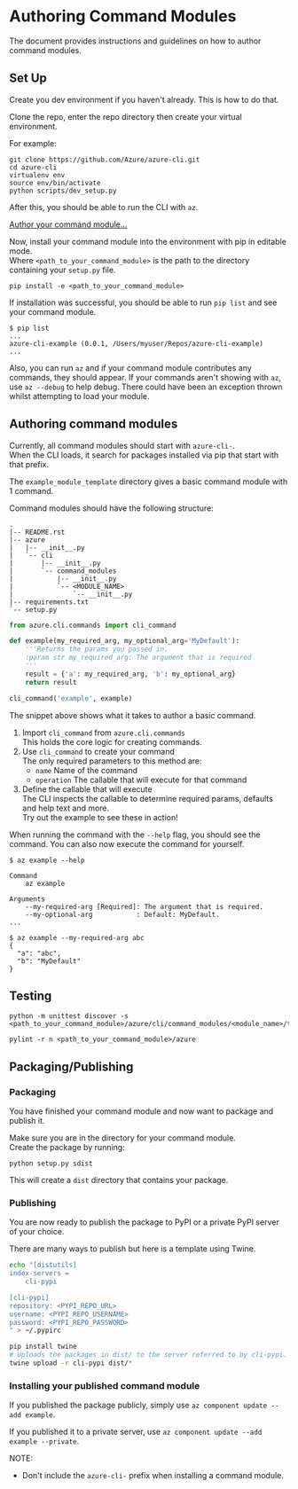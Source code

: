 Authoring Command Modules
=========================

The document provides instructions and guidelines on how to author command modules.

<a name="heading_set_up"></a>Set Up
------

Create you dev environment if you haven't already. This is how to do that.  

Clone the repo, enter the repo directory then create your virtual environment.  

For example:
```
git clone https://github.com/Azure/azure-cli.git
cd azure-cli
virtualenv env
source env/bin/activate
python scripts/dev_setup.py
```

After this, you should be able to run the CLI with `az`.

[Author your command module...](#heading_author_command_mod)

Now, install your command module into the environment with pip in editable mode.  
Where `<path_to_your_command_module>` is the path to the directory containing your `setup.py` file.
```
pip install -e <path_to_your_command_module>
```

If installation was successful, you should be able to run `pip list` and see your command module.
```
$ pip list
...
azure-cli-example (0.0.1, /Users/myuser/Repos/azure-cli-example)
...
```

Also, you can run `az` and if your command module contributes any commands, they should appear.
If your commands aren't showing with `az`, use `az --debug` to help debug. There could have been an exception
thrown whilst attempting to load your module.


<a name="heading_author_command_mod"></a>Authoring command modules
------
Currently, all command modules should start with `azure-cli-`.  
When the CLI loads, it search for packages installed via pip that start with that prefix.

The `example_module_template` directory gives a basic command module with 1 command.

Command modules should have the following structure:
```
.
|-- README.rst
|-- azure
|   |-- __init__.py
|   `-- cli
|       |-- __init__.py
|       `-- command_modules
|           |-- __init__.py
|           `-- <MODULE_NAME>
|               `-- __init__.py
|-- requirements.txt
`-- setup.py
```

```python
from azure.cli.commands import cli_command

def example(my_required_arg, my_optional_arg='MyDefault'):
    '''Returns the params you passed in.
    :param str my_required_arg: The argument that is required
    '''
    result = {'a': my_required_arg, 'b': my_optional_arg}
    return result

cli_command('example', example)
```

The snippet above shows what it takes to author a basic command.
1. Import `cli_command` from `azure.cli.commands`  
    This holds the core logic for creating commands.
2. Use `cli_command` to create your command  
    The only required parameters to this method are:  
    - `name` Name of the command  
    - `operation`  The callable that will execute for that command
3. Define the callable that will execute  
    The CLI inspects the callable to determine required params, defaults and help text and more.  
    Try out the example to see these in action!

When running the command with the `--help` flag, you should see the command.
You can also now execute the command for yourself.
```
$ az example --help

Command
    az example

Arguments
    --my-required-arg [Required]: The argument that is required.
    --my-optional-arg           : Default: MyDefault.
...

$ az example --my-required-arg abc
{
  "a": "abc",
  "b": "MyDefault"
}
```

Testing
-------

```
python -m unittest discover -s <path_to_your_command_module>/azure/cli/command_modules/<module_name>/tests
```

```
pylint -r n <path_to_your_command_module>/azure
```


Packaging/Publishing
--------------------
### Packaging
You have finished your command module and now want to package and publish it.

Make sure you are in the directory for your command module.  
Create the package by running:
```
python setup.py sdist
```
This will create a `dist` directory that contains your package.  

### Publishing
You are now ready to publish the package to PyPI or a private PyPI server of your choice.

There are many ways to publish but here is a template using Twine.
```bash
echo "[distutils]
index-servers =
    cli-pypi

[cli-pypi]
repository: <PYPI_REPO_URL>
username: <PYPI_REPO_USERNAME>
password: <PYPI_REPO_PASSWORD>
" > ~/.pypirc

pip install twine
# Uploads the packages in dist/ to the server referred to by cli-pypi.
twine upload -r cli-pypi dist/*
```

### Installing your published command module

If you published the package publicly, simply use `az component update --add example`.

If you published it to a private server, use `az component update --add example --private`.  

NOTE:
- Don't include the `azure-cli-` prefix when installing a command module.

